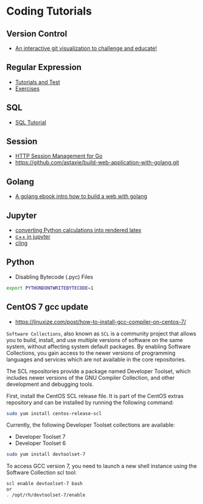 # Coding Tutorials

## Version Control
* [An interactive git visualization to challenge and educate!](https://github.com/pcottle/learnGitBranching.git)


## Regular Expression
* [Tutorials and Test](https://regexone.com/)
* [Exercises](https://github.com/gskinner/regexr)


## SQL
* [SQL Tutorial](https://sqlzoo.net/)


## Session
* [HTTP Session Management for Go](https://github.com/alexedwards/scs)
* https://github.com/astaxie/build-web-application-with-golang.git


## Golang
* [A golang ebook intro how to build a web with golang](https://github.com/astaxie/build-web-application-with-golang.git)


## Jupyter
* [converting Python calculations into rendered latex](https://github.com/connorferster/handcalcs.git)
* [c++ in jupyter](https://github.com/prabhuomkar/pytorch-cpp/blob/master/notebooks/tensor_slicing.ipynb)
* [cling]()


## Python
* Disabling Bytecode (.pyc) Files
```bash
export PYTHONDONTWRITEBYTECODE=1
```

## CentOS 7 gcc update
* https://linuxize.com/post/how-to-install-gcc-compiler-on-centos-7/
 
`Software Collections`, also known as `SCL` is a community project that allows you to build, install, and use multiple versions of software on the same system, without affecting system default packages.
By enabling Software Collections, you gain access to the newer versions of programming languages and services which are not available in the core repositories.

The SCL repositories provide a package named Developer Toolset, which includes newer versions of the GNU Compiler Collection, and other development and debugging tools.  

First, install the CentOS SCL release file. It is part of the CentOS extras repository and can be installed by running the following command:  
```bash
sudo yum install centos-release-scl
```

Currently, the following Developer Toolset collections are available:

- Developer Toolset 7
- Developer Toolset 6

```bash
sudo yum install devtoolset-7
```

To access GCC version 7, you need to launch a new shell instance using the Software Collection scl tool:
```bash
scl enable devtoolset-7 bash
or
. /opt/rh/devtoolset-7/enable 
```
